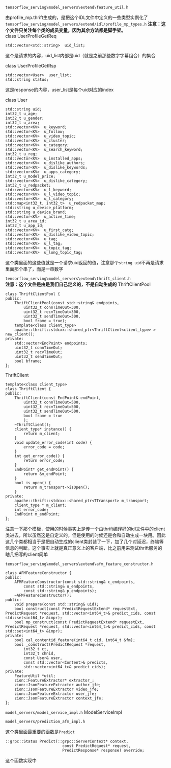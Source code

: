`tensorflow_serving\model_servers\extend\feature_util.h`  




由profile_mp.thrift生成的，是把这个IDL文件中定义的一些类型实例化了
`tensorflow_serving/model_servers/extend/idl/profile_mp_types.h`
**注意：这个文件只关注每个类的成员变量，因为其余方法都是脚手架。**  
class UserProfileGetReq  
```
std::vector<std::string>  uid_list;
```  
这个是请求的内容，uid_list内部是uid（就是之前那些数字字幕组合）的集合
  
class UserProfileGetRsp
```
std::vector<User>  user_list;
std::string status;
```  
这是response的内容，user_list是每个uid对应的index

class User 
```
std::string uid;
int32_t u_age;
int32_t u_gender;
int32_t u_area;
std::vector<KV>  u_keyword;
std::vector<KV>  u_follow;
std::vector<KV>  u_video_topic;
std::vector<KV>  u_cluster;
std::vector<KV>  u_category;
std::vector<KV>  u_search_keyword;
int32_t u_reg;
std::vector<KV>  u_installed_apps;
std::vector<KV>  u_dislike_authors;
std::vector<KV>  u_dislike_keywords;
std::vector<KV>  u_apps_category;
int32_t u_model_price;
std::vector<KV>  u_dislike_category;
int32_t u_redpacket;
std::vector<KV>  u_l_keyword;
std::vector<KV>  u_l_video_topic;
std::vector<KV>  u_l_category;
std::map<int32_t, int32_t>  u_redpacket_map;
std::string u_device_platform;
std::string u_device_brand;
std::vector<KV>  u_active_time;
int32_t u_area_id;
int32_t u_app_id;
std::vector<KV>  u_first_catg;
std::vector<KV>  u_dislike_video_topic;
std::vector<KV>  u_tag;
std::vector<KV>  u_l_tag;
std::vector<KV>  u_topic_tag;
std::vector<KV>  u_long_topic_tag;
```  
这个类里面的这些值就是一个请求uid返回的值，注意那个`string uid`不再是请求里面那个串了，而是一串数字


`tensorflow_serving\model_servers\extend\thrift_client.h`  
**注意：这个文件是由是我们自己定义的，不是自动生成的**
ThriftClientPool  
```
class ThriftClientPool {
public:
    ThriftClientPool(const std::string& endpoints,
        uint32_t connTimeOut=300,
        uint32_t recvTimeOut=300,
        uint32_t sendTimeOut=300,
        bool frame = true);
    template<class client_type>
    apache::thrift::stdcxx::shared_ptr<ThriftClient<client_type> > new_client();
private:
    std::vector<EndPoint> endpoints;
    uint32_t connTimeOut;
    uint32_t recvTimeOut;
    uint32_t sendTimeOut;
    bool bframe;
};
```  

ThriftClient
```
template<class client_type>
class ThriftClient {
public:
    ThriftClient(const EndPoint& endPoint, 
        uint32_t connTimeOut=500,
        uint32_t recvTimeOut=500,
        uint32_t sendTimeOut=500,
        bool frame = true
        );
    ~ThriftClient();
    client_type* instance() {  
        return m_client;
    }
    void update_error_code(int code) {
        error_code = code;
    }
    int get_error_code() {
        return error_code;
    }
    EndPoint* get_endPoint() {
        return &m_endPoint;
    }
    bool is_open() {
        return m_transport->isOpen();
    }
private:
    apache::thrift::stdcxx::shared_ptr<TTransport> m_transport;
    client_type * m_client;
    int error_code;
    EndPoint m_endPoint;
};
```  
注意一下那个模板，使用的时候事实上是传一个由thrift编译好的idl文件中的client类进去，所以虽然这是自定义的。但是使用的时候还是会和自动生成一块用。因此这几个类都相当于是把自动生成的client类封装了一下，加了几个对延迟，终端等信息的判断。这个事实上就是真正意义上的客户端，比之前用来测试thrift服务的瞎几把写的client简单  

`tensorflow_serving\model_servers\extend\afm_feature_constructor.h`  
```
class AFMFeatureConstructor {
public:
    AFMFeatureConstructor(const std::string& c_endpoints,
        const std::string& u_endpoints,
        const std::string& p_endpoints);
    ~AFMFeatureConstructor();
public:
    void prepare(const std::string& uid);
    bool construct(const PredictRequestExtend* requestExt, PredictRequest *request, std::vector<int64_t>& predict_cids, const std::set<int64_t> &impr);
    bool mp_construct(const PredictRequestExtend* requestExt, PredictRequest *request, std::vector<int64_t>& predict_cids, const std::set<int64_t> &impr);
private:
    bool cal_contentid_feature(int64_t cid, int64_t &fm);
    bool _construct(PredictRequest *request, 
        int32_t ct,
        int32_t chnid,
        const User& user,
        const std::vector<Content>& predicts,
        std::vector<int64_t>& predict_cids);
private:
    FeatureUtil *util;
    zion::FeatureExtractor* extractor_;
    zion::JsonFeatureExtractor author_jfe;
    zion::JsonFeatureExtractor video_jfe;
    zion::JsonFeatureExtractor user_jfe;
    zion::JsonFeatureExtractor context_jfe;
};
```





`model_servers/model_service_impl.h`
ModelServiceImpl

`model_servers/prediction_afm_impl.h`

这个类里面最重要的函数是`Predict`
```
::grpc::Status Predict(::grpc::ServerContext* context,
                         const PredictRequest* request,
                         PredictResponse* response) override;
```
这个函数实现中